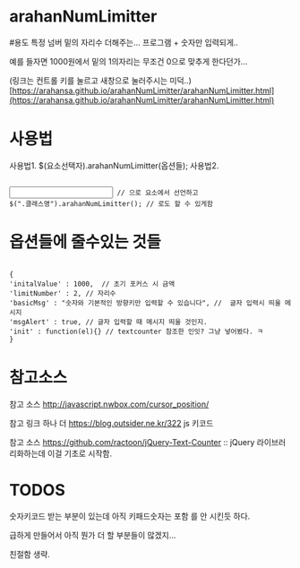 # arahanNumLimitter


#용도 
특정 넘버 밑의 자리수 더해주는... 프로그램 + 숫자만 입력되게..

예를 들자면 1000원에서 밑의 1의자리는 무조건 0으로 맞추게 한다던가...

(링크는 컨트롤 키를 눌르고 새창으로 눌러주시는 미덕..)
[https://arahansa.github.io/arahanNumLimitter/arahanNumLimitter.html](https://arahansa.github.io/arahanNumLimitter/arahanNumLimitter.html)


# 사용법
사용법1.   $(요소선택자).arahanNumLimitter(옵션들);
사용법2.  
<pre><code>
<input type="text" class="클래스명" data-limitNumber="1" data-initalValue="2000" > // 으로 요소에서 선언하고
$(".클래스명").arahanNumLimitter(); // 로도 할 수 있게함
</pre></code>
# 옵션들에 줄수있는 것들
<pre><code>
{
'initalValue' : 1000,  // 초기 포커스 시 금액
'limitNumber' : 2, // 자리수
'basicMsg' : "숫자와 기본적인 방향키만 입력할 수 있습니다", //  글자 입력시 띄울 메시지
'msgAlert' : true, // 글자 입력할 때 메시지 띄울 것인지.
'init' : function(el){} // textcounter 참조한 인잇? 그냥 넣어봤다. ㅋ
}    
</pre></code>
# 참고소스
참고 소스 http://javascript.nwbox.com/cursor_position/

참고 링크 하나 더 https://blog.outsider.ne.kr/322 js 키코드

참고 소스 https://github.com/ractoon/jQuery-Text-Counter :: jQuery 라이브러리화하는데 이걸 기초로 시작함.

# TODOS 
 숫자키코드 받는 부분이 있는데 아직 키패드숫자는 포함 를 안 시킨듯 하다.
 
 급하게 만들어서 아직 뭔가 더 할 부분들이 많겠지...
 
 친절함 생략.
